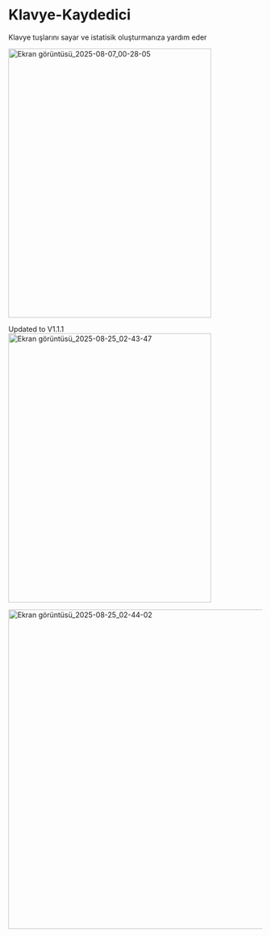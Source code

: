# Klavye-Kaydedici
Klavye tuşlarını sayar ve istatisik oluşturmanıza yardım eder

<img width="402" height="533" alt="Ekran görüntüsü_2025-08-07_00-28-05" src="https://github.com/user-attachments/assets/06c1aae2-2fc2-49ad-95f3-e51cb217aa43" />


Updated to V1.1.1
<img width="402" height="533" alt="Ekran görüntüsü_2025-08-25_02-43-47" src="https://github.com/user-attachments/assets/c550ede4-1d37-49f5-a719-d156de4cd9b1" />

<img width="602" height="633" alt="Ekran görüntüsü_2025-08-25_02-44-02" src="https://github.com/user-attachments/assets/a3730c2b-46a4-4de7-b8e3-9f2c8b55ac77" />
